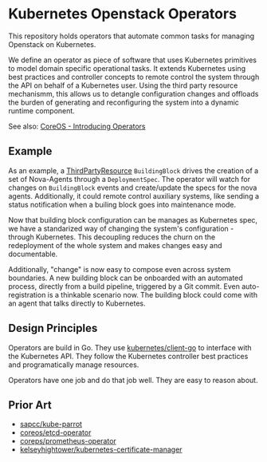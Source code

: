 # Kubernetes Openstack Operators

This repository holds operators that automate common tasks for managing
Openstack on Kubernetes.

We define an operator as piece of software that uses Kubernetes primitives to
model domain specific operational tasks. It extends Kubernetes using best
practices and controller concepts to remote control the system through the API
on behalf of a Kubernetes user. Using the third party resource mechanismm, this
allows us to detangle configuration changes and offloads the burden of
generating and reconfiguring the system into a dynamic runtime component.

See also: [CoreOS - Introducing Operators](https://coreos.com/blog/introducing-operators.html)


## Example 

As an example, a [ThirdPartyResource](http://kubernetes.io/docs/user-guide/thirdpartyresources/) `BuildingBlock` drives the creation of
a set of Nova-Agents through a `DeploymentSpec`. The operator will watch for
changes on `BuildingBlock` events and create/update the specs for the nova
agents. Additionally, it could remote control auxiliary systems, like sending a
status notification when a builing block goes into maintenance mode.

Now that building block configuration can be manages as Kubernetes spec, we
have a standarized way of changing the system's configuration - through
Kubernetes. This decoupling reduces the churn on the redeployment of the whole
system and makes changes easy and documentable. 

Additionally, "change" is now easy to compose even across system boundaries.
A new building block can be onboarded with an automated process, directly from
a build pipeline, triggered by a Git commit. Even auto-registration is
a thinkable scenario now. The building block could come with an agent that
talks directly to Kubernetes.


## Design Principles

Operators are build in Go. They use [kubernetes/client-go](https://github.com/kubernetes/client-go) to interface with the 
Kubernetes API. They follow the Kubernetes controller best practices and
programatically manage resources. 

Operators have one job and do that job well. They are easy to reason about. 


## Prior Art

  * [sapcc/kube-parrot](https://github.com/sapcc/kube-parrot)
  * [coreos/etcd-operator](https://github.com/coreos/etcd-operator)
  * [coreps/prometheus-operator](https://github.com/coreos/prometheus-operator)
  * [kelseyhightower/kubernetes-certificate-manager](https://github.com/kelseyhightower/kube-cert-manager)
